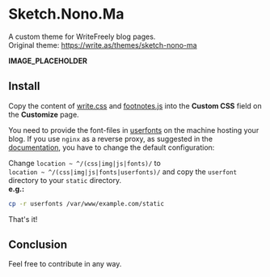 # Sketch.Nono.Ma  

A custom theme for WriteFreely blog pages.  
Original theme: https://write.as/themes/sketch-nono-ma

**IMAGE_PLACEHOLDER**

## Install

Copy the content of [write.css](write.css) and [footnotes.js](footnotes.js) into the **Custom CSS** field on the **Customize** page.  

You need to provide the font-files in [userfonts](userfonts) on the machine hosting your blog.
If you use `nginx` as a reverse proxy, as suggested in the [documentation](https://writefreely.org/start), you have to change the default configuration:

Change `location ~ ^/(css|img|js|fonts)/` to  
`location ~ ^/(css|img|js|fonts|userfonts)/` and copy the `userfont` directory to your `static` directory.  
**e.g.:**
~~~bash
cp -r userfonts /var/www/example.com/static
~~~

That's it!

## Conclusion

Feel free to contribute in any way.